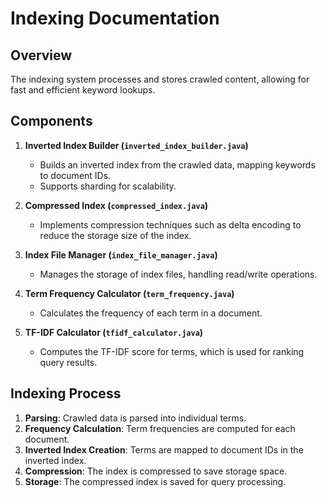 # Indexing Documentation

## Overview

The indexing system processes and stores crawled content, allowing for fast and efficient keyword lookups.

## Components

1. **Inverted Index Builder (`inverted_index_builder.java`)**
   - Builds an inverted index from the crawled data, mapping keywords to document IDs.
   - Supports sharding for scalability.

2. **Compressed Index (`compressed_index.java`)**
   - Implements compression techniques such as delta encoding to reduce the storage size of the index.

3. **Index File Manager (`index_file_manager.java`)**
   - Manages the storage of index files, handling read/write operations.

4. **Term Frequency Calculator (`term_frequency.java`)**
   - Calculates the frequency of each term in a document.

5. **TF-IDF Calculator (`tfidf_calculator.java`)**
   - Computes the TF-IDF score for terms, which is used for ranking query results.

## Indexing Process

1. **Parsing**: Crawled data is parsed into individual terms.
2. **Frequency Calculation**: Term frequencies are computed for each document.
3. **Inverted Index Creation**: Terms are mapped to document IDs in the inverted index.
4. **Compression**: The index is compressed to save storage space.
5. **Storage**: The compressed index is saved for query processing.
